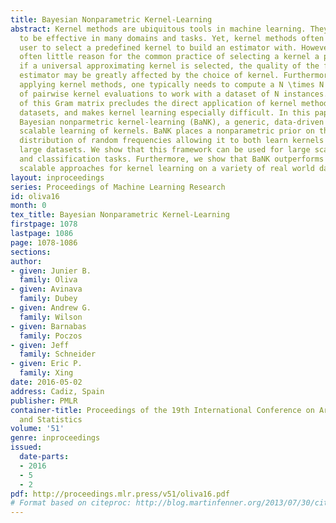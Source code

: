 ```yaml
---
title: Bayesian Nonparametric Kernel-Learning
abstract: Kernel methods are ubiquitous tools in machine learning. They have proven
  to be effective in many domains and tasks. Yet, kernel methods often require the
  user to select a predefined kernel to build an estimator with. However, there is
  often little reason for the common practice of selecting a kernel a priori. Even
  if a universal approximating kernel is selected, the quality of the finite sample
  estimator may be greatly affected by the choice of kernel. Furthermore, when directly
  applying kernel methods, one typically needs to compute a N \times N Gram matrix
  of pairwise kernel evaluations to work with a dataset of N instances. The computation
  of this Gram matrix precludes the direct application of kernel methods on large
  datasets, and makes kernel learning especially difficult. In this paper we introduce
  Bayesian nonparmetric kernel-learning (BaNK), a generic, data-driven framework for
  scalable learning of kernels. BaNK places a nonparametric prior on the spectral
  distribution of random frequencies allowing it to both learn kernels and scale to
  large datasets. We show that this framework can be used for large scale regression
  and classification tasks. Furthermore, we show that BaNK outperforms several other
  scalable approaches for kernel learning on a variety of real world datasets.
layout: inproceedings
series: Proceedings of Machine Learning Research
id: oliva16
month: 0
tex_title: Bayesian Nonparametric Kernel-Learning
firstpage: 1078
lastpage: 1086
page: 1078-1086
sections: 
author:
- given: Junier B.
  family: Oliva
- given: Avinava
  family: Dubey
- given: Andrew G.
  family: Wilson
- given: Barnabas
  family: Poczos
- given: Jeff
  family: Schneider
- given: Eric P.
  family: Xing
date: 2016-05-02
address: Cadiz, Spain
publisher: PMLR
container-title: Proceedings of the 19th International Conference on Artificial Intelligence
  and Statistics
volume: '51'
genre: inproceedings
issued:
  date-parts:
  - 2016
  - 5
  - 2
pdf: http://proceedings.mlr.press/v51/oliva16.pdf
# Format based on citeproc: http://blog.martinfenner.org/2013/07/30/citeproc-yaml-for-bibliographies/
---
```

